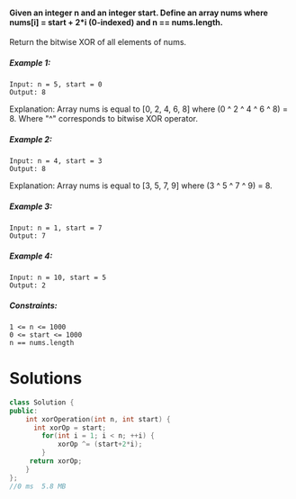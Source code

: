 #### Given an integer n and an integer start. Define an array nums where nums[i] = start + 2*i (0-indexed) and n == nums.length.
Return the bitwise XOR of all elements of nums.

 

##### Example 1:
````
Input: n = 5, start = 0
Output: 8
````
Explanation: Array nums is equal to [0, 2, 4, 6, 8] where (0 ^ 2 ^ 4 ^ 6 ^ 8) = 8.
Where "^" corresponds to bitwise XOR operator.

##### Example 2:
````
Input: n = 4, start = 3
Output: 8
````
Explanation: Array nums is equal to [3, 5, 7, 9] where (3 ^ 5 ^ 7 ^ 9) = 8.

##### Example 3:
````
Input: n = 1, start = 7
Output: 7
````
##### Example 4:
````
Input: n = 10, start = 5
Output: 2
 ````

##### Constraints:
````
1 <= n <= 1000
0 <= start <= 1000
n == nums.length
````
# Solutions

```cpp
class Solution {
public:
    int xorOperation(int n, int start) {
      int xorOp = start;
        for(int i = 1; i < n; ++i) {
            xorOp ^= (start+2*i);
        }
     return xorOp;   
    }
};
//0 ms	5.8 MB

```